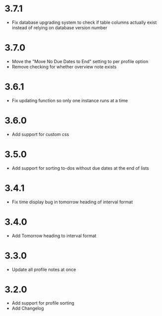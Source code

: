 # 3.7.1
- Fix database upgrading system to check if table columns actually exist instead of relying on database version number

# 3.7.0
- Move the "Move No Due Dates to End" setting to per profile option
- Remove checking for whether overview note exists

# 3.6.1
- Fix updating function so only one instance runs at a time

# 3.6.0
- Add support for custom css

# 3.5.0
- Add support for sorting to-dos without due dates at the end of lists

# 3.4.1 
- Fix time display bug in tomorrow heading of interval format

# 3.4.0 
- Add Tomorrow heading to interval format

# 3.3.0
- Update all profile notes at once

# 3.2.0
- Add support for profile sorting
- Add Changelog
